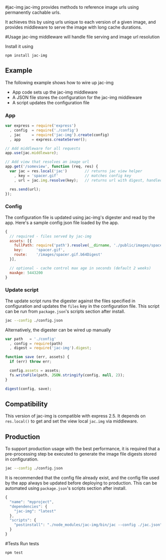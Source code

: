 #jac-img
jac-img provides methods to reference image urls using permanently cachable urls.

It achieves this by using urls unique to each version of a given image, and provides middleware to serve the image with
long cache durations.

#Usage
jac-img middleware will handle file serving and image url resolution

Install it using

    npm install jac-img

## Example
The following example shows how to wire up jac-img
 * App code sets up the jac-img middleware
 * A JSON file stores the configuration for the jac-img middleware
 * A script updates the configuration file

### App
```js
var express = require('express')
  , config  = require('./config')
  , jac     = require('jac-img').create(config)
  , app     = express.createServer();

// Add middleware for all requests
app.use(jac.middleware);

// Add view that resolves an image url
app.get('/someview', function (req, res) {
  var jac = res.local('jac')        // returns jac view helper
    , key = 'spacer.gif'            // matches config key
    , url = jac.img.resolve(key);   // returns url with digest, handled by middleware

  res.send(url);
});
```

### Config
The configuration file is updated using jac-img's digester and read by the app. Here's a sample config json file loaded
by the app.

```js
{
  // required - files served by jac-img
  assets: [{
    fullPath: require('path').resolve(__dirname, './public/images/spacer.gif'),
    key:      'spacer.gif',
    route:    '/images/spacer.gif.b64Digest'
  }],

  // optional - cache control max age in seconds (default 2 weeks)
  maxAge: 5443200
}
```

### Update script
The update script runs the digester against the files specified in configuration and updates the `files` key in the
configuration file. This script can be run from `package.json`'s scripts section after install.

```bash
jac --config ./config.json
```

Alternatively, the digester can be wired up manually

```js
var path   = './config'
  , config = require(path)
  , digest = require('jac-img').digest;

function save (err, assets) {
  if (err) throw err;

  config.assets = assets;
  fs.writeFile(path, JSON.stringify(config, null, 2));
}

digest(config, save);
```


## Compatibility
This version of jac-img is compatible with express 2.5.
It depends on `res.local()` to get and set the view local `jac.img` via middleware.

## Production
To support production usage with the best performance, it is required that a pre-processing step be executed to
generate the image file digests stored in configuration.

```bash
jac --config ./config.json
```

It is recommended that the config file already exist, and the config file used by the app
always be updated before deploying to production. This can be automated using `package.json`'s
scripts section after install.

```js
{
  "name": "myproject",
  "dependencies": {
    "jac-img": "latest"
  },
  "scripts": {
    "postinstall": "./node_modules/jac-img/bin/jac --config ./jac.json"
  }
}
```

#Tests
Run tests

    npm test